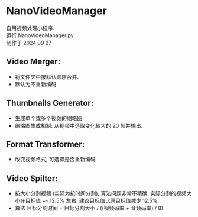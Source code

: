 # NanoVideoManager
自用视频处理小程序.  
运行 NanoVideoManager.py  
制作于 2024 09 27

## Video Merger:
- 将文件夹中按默认顺序合并.
- 默认为不重新编码

## Thumbnails Generator:
- 生成单个或多个视频的缩略图.
- 缩略图生成机制: 从视频中选取变化较大的 20 帧并输出.

## Format Transformer:
- 改变视频格式, 可选择是否重新编码

## Video Spilter:
- 按大小分割视频 (实际为按时间分割), 算法问题非常不精确, 实际分割的视频大小在目标值 +- 12.5% 左右. 建议目标值比原目标值减少 12.5%.
- 算法 目标分割时间 = 目标分割大小 / ((视频码率 + 音频码率) / 8)